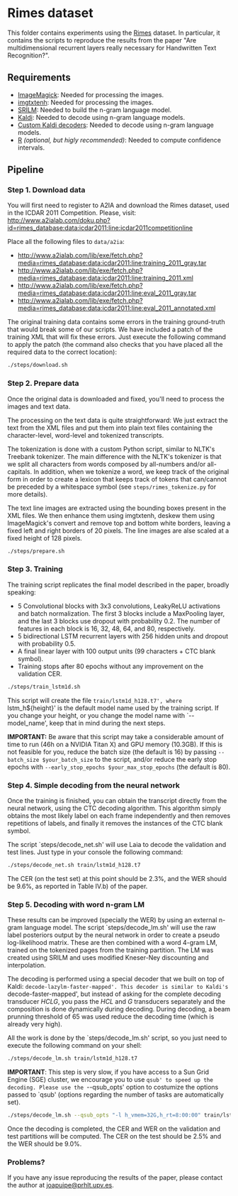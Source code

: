 # Rimes dataset

This folder contains experiments using the [Rimes](http://www.a2ialab.com/doku.php?id=rimes_database:start) dataset.
In particular, it contains the scripts to reproduce the results from the paper
"Are multidimensional recurrent layers really necessary for Handwritten Text Recognition?".

## Requirements
- [ImageMagick](https://www.imagemagick.org/):
  Needed for processing the images.
- [imgtxtenh](https://github.com/mauvilsa/imgtxtenh):
  Needed for processing the images.
- [SRILM](http://www.speech.sri.com/projects/srilm/):
  Needed to build the n-gram language model.
- [Kaldi](https://github.com/kaldi-asr/kaldi):
  Needed to decode using n-gram language models.
- [Custom Kaldi decoders](https://github.com/jpuigcerver/kaldi-decoders):
  Needed to decode using n-gram language models.
- [R](https://www.r-project.org/) _(optional, but higly recommended)_:
  Needed to compute confidence intervals.

## Pipeline

### Step 1. Download data

You will first need to register to A2IA and download the Rimes dataset, used in
the ICDAR 2011 Competition. Please, visit:
http://www.a2ialab.com/doku.php?id=rimes_database:data:icdar2011:line:icdar2011competitionline

Place all the following files to `data/a2ia`:

- http://www.a2ialab.com/lib/exe/fetch.php?media=rimes_database:data:icdar2011:line:training_2011_gray.tar
- http://www.a2ialab.com/lib/exe/fetch.php?media=rimes_database:data:icdar2011:line:training_2011.xml
- http://www.a2ialab.com/lib/exe/fetch.php?media=rimes_database:data:icdar2011:line:eval_2011_gray.tar
- http://www.a2ialab.com/lib/exe/fetch.php?media=rimes_database:data:icdar2011:line:eval_2011_annotated.xml

The original training data contains some errors in the training ground-truth
that would break some of our scripts. We have included a patch of the training
XML that will fix these errors. Just execute the following command to apply
the patch (the command also checks that you have placed all the required data
to the correct location):

```bash
./steps/download.sh
```

### Step 2. Prepare data

Once the original data is downloaded and fixed, you'll need to process the
images and text data.

The processing on the text data is quite straightforward: We just extract the
text from the XML files and put them into plain text files containing the
character-level, word-level and tokenized transcripts.

The tokenization is done with a custom Python script, similar to NLTK's
Treebank tokenizer. The main difference with the NLTK's tokenizer is that
we split all characters from words composed by all-numbers and/or all-capitals.
In addition, when we tokenize a word, we keep track of the original form in
order to create a lexicon that keeps track of tokens that can/cannot be preceded
by a whitespace symbol (see `steps/rimes_tokenize.py` for more details).

The text line images are extracted using the bounding boxes present in the XML
files. We then enhance them using imgtxtenh, deskew them using ImageMagick's
convert and remove top and bottom white borders, leaving a fixed left and right
borders of 20 pixels. The line images are alse scaled at a fixed height of 128
pixels.

```bash
./steps/prepare.sh
```

### Step 3. Training

The training script replicates the final model described in the paper,
broadly speaking:

- 5 Convolutional blocks with 3x3 convolutions, LeakyReLU activations
  and batch normalization. The first 3 blocks include a MaxPooling layer,
  and the last 3 blocks use dropout with probability 0.2. The number of
  features in each block is 16, 32, 48, 64, and 80, respectively.
- 5 bidirectional LSTM recurrent layers with 256 hidden units and dropout with
  probability 0.5.
- A final linear layer with 100 output units (99 characters + CTC blank symbol).
- Training stops after 80 epochs without any improvement on the validation
  CER.

```bash
./steps/train_lstm1d.sh
```

This script will create the file `train/lstm1d_h128.t7', where
`lstm_h${height}' is the default model name used by the training script.
If you change your height, or you change the model name with `--model_name',
keep that in mind during the next steps.

__IMPORTANT:__ Be aware that this script may take a considerable amount of time
to run (46h on a NVIDIA Titan X) and GPU memory (10.3GB). If this is not
feasible for you, reduce the batch size (the default is 16) by passing
`--batch_size $your_batch_size` to the script, and/or reduce the early stop
epochs with `--early_stop_epochs $your_max_stop_epochs` (the default is 80).

### Step 4. Simple decoding from the neural network

Once the training is finished, you can obtain the transcript directly from
the neural network, using the CTC decoding algorithm. This algorithm simply
obtains the most likely label on each frame independently and then removes
repetitions of labels, and finally it removes the instances of the CTC blank
symbol.

The script `steps/decode_net.sh' will use Laia to decode the validation and
test lines. Just type in your console the following command:

```bash
./steps/decode_net.sh train/lstm1d_h128.t7
```

The CER (on the test set) at this point should be 2.3%, and the WER should be
9.6%, as reported in Table IV.b) of the paper.

### Step 5. Decoding with word n-gram LM

These results can be improved (specially the WER) by using an external n-gram
language model. The script `steps/decode_lm.sh' will use the raw label
posteriors output by the neural network in order to create a pseudo
log-likelihood matrix. These are then combined with a word 4-gram LM, trained
on the tokenized pages from the training partition. The LM was created using
SRILM and uses modified Kneser-Ney discounting and interpolation.

The decoding is performed using a special decoder that we built on top of
Kaldi: `decode-lazylm-faster-mapped'. This decoder is similar to Kaldi's
`decode-faster-mapped', but instead of asking for the complete decoding
transducer _HCLG_, you pass the _HCL_ and _G_ transducers separately and the
composition is done dynamically during decoding. During decoding, a beam
prunning threshold of 65 was used reduce the decoding time
(which is already very high).

All the work is done by the `steps/decode_lm.sh' script, so you just need
to execute the following command on your shell:

```bash
./steps/decode_lm.sh train/lstm1d_h128.t7
```

__IMPORTANT__: This step is very slow, if you have access to a Sun Grid Engine
(SGE) cluster, we encourage you to use `qsub' to speed up the decoding.
Please use the `--qsub_opts' option to costumize the options passed to `qsub'
(options regarding the number of tasks are automatically set).

```bash
./steps/decode_lm.sh --qsub_opts "-l h_vmem=32G,h_rt=8:00:00" train/lstm1d_h128.t7
```

Once the decoding is completed, the CER and WER on the validation and test
partitions will be computed. The CER on the test should be 2.5% and the WER
should be 9.0%.

### Problems?

If you have any issue reproducing the results of the paper, please contact the
author at joapuipe@prhlt.upv.es.
